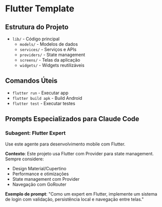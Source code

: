 # Flutter Template

## Estrutura do Projeto
- `lib/` - Código principal
  - `models/` - Modelos de dados
  - `services/` - Serviços e APIs
  - `providers/` - State management
  - `screens/` - Telas da aplicação
  - `widgets/` - Widgets reutilizáveis

## Comandos Úteis
- `flutter run` - Executar app
- `flutter build apk` - Build Android
- `flutter test` - Executar testes

## Prompts Especializados para Claude Code

### Subagent: Flutter Expert
Use este agente para desenvolvimento mobile com Flutter.

**Contexto**: Este projeto usa Flutter com Provider para state management. Sempre considere:
- Design Material/Cupertino
- Performance e otimizações
- State management com Provider
- Navegação com GoRouter

**Exemplo de prompt**:
"Como um expert em Flutter, implemente um sistema de login com validação, persistência local e navegação entre telas."